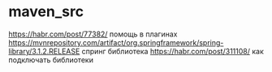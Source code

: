 # maven_src
https://habr.com/post/77382/ помощь в плагинах
https://mvnrepository.com/artifact/org.springframework/spring-library/3.1.2.RELEASE спринг библиотека
https://habr.com/post/311108/ как подключать библиотеки
